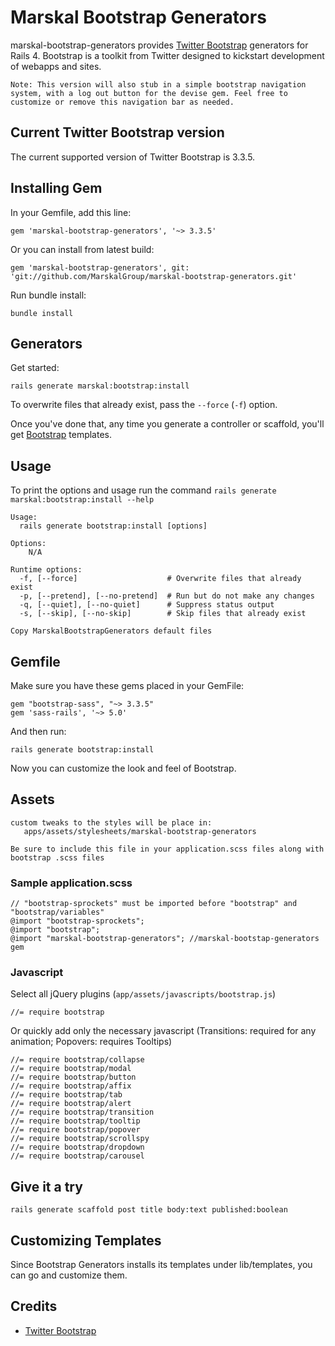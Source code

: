 # Marskal Bootstrap Generators

marskal-bootstrap-generators provides [Twitter Bootstrap](http://getbootstrap.com/) generators for Rails 4. Bootstrap is a toolkit from Twitter designed to kickstart development of webapps and sites.

    Note: This version will also stub in a simple bootstrap navigation system, with a log out button for the devise gem. Feel free to customize or remove this navigation bar as needed.

## Current Twitter Bootstrap version

The current supported version of Twitter Bootstrap is 3.3.5.

## Installing Gem

In your Gemfile, add this line:

    gem 'marskal-bootstrap-generators', '~> 3.3.5'

Or you can install from latest build:

    gem 'marskal-bootstrap-generators', git: 'git://github.com/MarskalGroup/marskal-bootstrap-generators.git'

Run bundle install:

    bundle install

## Generators

Get started:

    rails generate marskal:bootstrap:install

To overwrite files that already exist, pass the `--force` (`-f`) option.

Once you've done that, any time you generate a controller or scaffold, you'll get [Bootstrap](http://twitter.github.com/bootstrap/) templates.

## Usage

To print the options and usage run the command `rails generate marskal:bootstrap:install --help`

    Usage:
      rails generate bootstrap:install [options]

    Options:
        N/A

    Runtime options:
      -f, [--force]                    # Overwrite files that already exist
      -p, [--pretend], [--no-pretend]  # Run but do not make any changes
      -q, [--quiet], [--no-quiet]      # Suppress status output
      -s, [--skip], [--no-skip]        # Skip files that already exist

    Copy MarskalBootstrapGenerators default files

## Gemfile

Make sure you have these gems placed in your GemFile:

    gem "bootstrap-sass", "~> 3.3.5"
    gem 'sass-rails', '~> 5.0'

And then run:

    rails generate bootstrap:install 

Now you can customize the look and feel of Bootstrap.

## Assets

    custom tweaks to the styles will be place in:
       apps/assets/stylesheets/marskal-bootstrap-generators
    
    Be sure to include this file in your application.scss files along with bootstrap .scss files
    
### Sample application.scss

    // "bootstrap-sprockets" must be imported before "bootstrap" and "bootstrap/variables"
    @import "bootstrap-sprockets";
    @import "bootstrap";
    @import "marskal-bootstrap-generators"; //marskal-bootstap-generators gem

### Javascript

Select all jQuery plugins (`app/assets/javascripts/bootstrap.js`)

    //= require bootstrap

Or quickly add only the necessary javascript (Transitions: required for any animation; Popovers: requires Tooltips)

    //= require bootstrap/collapse
    //= require bootstrap/modal
    //= require bootstrap/button
    //= require bootstrap/affix
    //= require bootstrap/tab
    //= require bootstrap/alert
    //= require bootstrap/transition
    //= require bootstrap/tooltip
    //= require bootstrap/popover
    //= require bootstrap/scrollspy
    //= require bootstrap/dropdown
    //= require bootstrap/carousel

## Give it a try

    rails generate scaffold post title body:text published:boolean


## Customizing Templates

Since Bootstrap Generators installs its templates under lib/templates, you can go and customize them.

## Credits

* [Twitter Bootstrap](http://getbootstrap.com)
